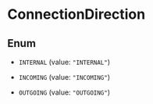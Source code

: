 

# ConnectionDirection

## Enum


* `INTERNAL` (value: `"INTERNAL"`)

* `INCOMING` (value: `"INCOMING"`)

* `OUTGOING` (value: `"OUTGOING"`)



